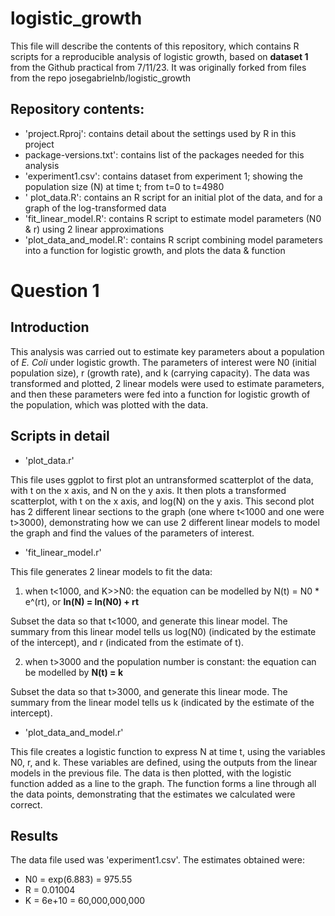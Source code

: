 # logistic_growth

This file will describe the contents of this repository, which contains R scripts for a reproducible analysis of logistic growth, based on **dataset 1** from the Github practical from 7/11/23. It was originally forked from files from the repo josegabrielnb/logistic_growth 

Repository contents: 
---
  - 'project.Rproj': contains detail about the settings used by R in this project
  - package-versions.txt': contains list of the packages needed for this analysis
  - 'experiment1.csv': contains dataset from experiment 1; showing the population size (N) at time t; from t=0 to t=4980
  - ' plot_data.R': contains an R script for an initial plot of the data, and for a graph of the log-transformed data
  - 'fit_linear_model.R': contains R script to estimate model parameters (N0 & r) using 2 linear approximations
  - 'plot_data_and_model.R': contains R script combining model parameters into a function for logistic growth, and plots the data & function

Question 1
===

Introduction
---
This analysis was carried out to estimate key parameters about a population of *E. Coli* under logistic growth. The parameters of interest were N0 (initial population size), r (growth rate), and k (carrying capacity). The data was transformed and plotted, 2 linear models were used to estimate parameters, and then these parameters were fed into a function for logistic growth of the population, which was plotted with the data. 

Scripts in detail
---
- 'plot_data.r'
  
This file uses ggplot to first plot an untransformed scatterplot of the data, with t on the x axis, and N on the y axis. It then plots a transformed scatterplot, with t on the x axis, and log(N) on the y axis. This second plot has 2 different linear sections to the graph (one where t<1000 and one were t>3000), demonstrating how we can use 2 different linear models to model the graph and find the values of the parameters of interest.

- 'fit_linear_model.r'

This file generates 2 linear models to fit the data:

1) when t<1000, and K>>N0: the equation can be modelled by N(t) = N0 * e^(rt), or **ln(N) = ln(N0) + rt**

Subset the data so that t<1000, and generate this linear model. The summary from this linear model tells us log(N0) (indicated by the estimate of the intercept), and r (indicated from the estimate of t).

2) when t>3000 and the population number is constant: the equation can be modelled by **N(t) = k**

Subset the data so that t>3000, and generate this linear mode. The summary from the linear model tells us k (indicated by the estimate of the intercept).

- 'plot_data_and_model.r'

This file creates a logistic function to express N at time t, using the variables N0, r, and k. These variables are defined, using the outputs from the linear models in the previous file. The data is then plotted, with the logistic function added as a line to the graph. The function forms a line through all the data points, demonstrating that the estimates we calculated were correct. 

Results
---
The data file used was 'experiment1.csv'. The estimates obtained were:
- N0 = exp(6.883) = 975.55
- R = 0.01004
- K = 6e+10 = 60,000,000,000
  

